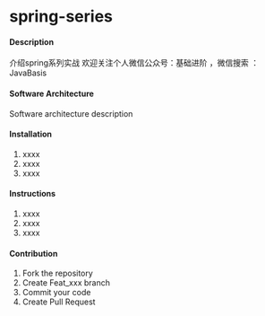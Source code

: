 # spring-series

#### Description
介绍spring系列实战
欢迎关注个人微信公众号：基础进阶 ，微信搜索 ：JavaBasis

#### Software Architecture
Software architecture description

#### Installation

1.  xxxx
2.  xxxx
3.  xxxx

#### Instructions

1.  xxxx
2.  xxxx
3.  xxxx

#### Contribution

1.  Fork the repository
2.  Create Feat_xxx branch
3.  Commit your code
4.  Create Pull Request